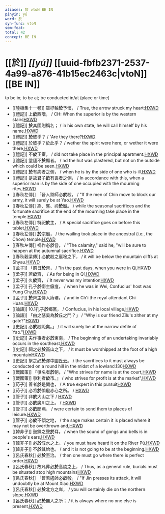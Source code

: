 ```yaml
---
aliases: 於 vtoN BE IN
pinyin: yú
word: 於
syn-func: vtoN
sem-feat: 
total: 42
concept: BE IN 
---
```

# [[於]] *[[yú]]*  [[uuid-fbfb2371-2537-4a99-a876-41b15ec2463c|vtoN]] [[BE IN]]
to be in; to be at; be conducted in/at (place or time)
 - [[陸機集十一卷]] 雖杼軸**於**予懷， / True, the arrow struck my heart;[HXWD](https://hxwd.org/textview.html?location=CH2b1575_CHANT_001-10a.8)
 - [[禮記]] 上**於**西階， / CH: When the superior is by the western stairs[HXWD](https://hxwd.org/textview.html?location=KR1d0052_tls_001-17a.23)
 - [[禮記]] **於**其國則稱名； / in his own state, he will call himself by his name.[HXWD](https://hxwd.org/textview.html?location=KR1d0052_tls_001-8a.29)
 - [[禮記]] **於**彼乎？ / 'Are they there?[HXWD](https://hxwd.org/textview.html?location=KR1d0052_tls_010-32a.22)
 - [[禮記]] 於彼乎？於此乎？ / wether the spirit were here, or wether it were there,[HXWD](https://hxwd.org/textview.html?location=KR1d0052_tls_011-27a.41)
 - [[禮記]] 不**於**正室。 / did not take place in the principal apartment.[HXWD](https://hxwd.org/textview.html?location=KR1d0052_tls_020-9a.6)
 - [[禮記]] 塗廬不**於**顯者。 / nd the hut was plastered, but not on the outside which could be seen.[HXWD](https://hxwd.org/textview.html?location=KR1d0052_tls_023-15a.3)
 - [[禮記]] **於**有病者之側， / when he is by the side of one who is ill,[HXWD](https://hxwd.org/textview.html?location=KR1d0052_tls_033-23a.11)
 - [[禮記]] 是故君子**於**有喪者之側， / In accordance with this, when a superior man is by the side of one occupied with the mourning rites,[HXWD](https://hxwd.org/textview.html?location=KR1d0052_tls_033-23a.8)
 - [[春秋左傳]] 「晉人禦師必**於**殽， / "If the men of Chin move to block our army, it will surely be at Yao.[HXWD](https://hxwd.org/textview.html?location=KR1e0001_tls_005-557a.34)
 - [[春秋左傳]] 烝、嘗、禘**於**廟。 / while the seasonal sacrifices and the fortunate sacrifice at the end of the mourning take place in the temple.[HXWD](https://hxwd.org/textview.html?location=KR1e0001_tls_005-592a.10)
 - [[春秋左傳]] 特祀**於**主， / A special sacrifice goes on before this tablet,[HXWD](https://hxwd.org/textview.html?location=KR1e0001_tls_005-592a.9)
 - [[春秋左傳]] **於**宗廟， / the wailing took place in the ancestral (i.e., the Chow) temple;[HXWD](https://hxwd.org/textview.html?location=KR1e0001_tls_009-279a.10)
 - [[春秋左傳]] 禍作必**於**嘗， / "The calamity," said he, "will be sure to happen at the autumnal sacrifice.[HXWD](https://hxwd.org/textview.html?location=KR1e0001_tls_009-716a.30)
 - [[春秋穀梁傳]] 必**於**殽之巖唫之下， / it will be below the mountain cliffs at Shyau.[HXWD](https://hxwd.org/textview.html?location=KR1e0008_tls_005-248a.28)
 - [[孟子]] 「前日**於**齊， / "In the past days, when you were in Qí,[HXWD](https://hxwd.org/textview.html?location=KR1h0001_tls_004-14a.3)
 - [[孟子]] 若**於**齊， / As for being in Qí,[HXWD](https://hxwd.org/textview.html?location=KR1h0001_tls_004-15a.16)
 - [[孟子]] 久**於**齊， / It never was my intention[HXWD](https://hxwd.org/textview.html?location=KR1h0001_tls_004-67a.11)
 - [[孟子]] 孔子**於**衛主癰疽， / when he was in Wei, Confucius' host was Yung Chy,[HXWD](https://hxwd.org/textview.html?location=KR1h0001_tls_009-37a.4)
 - [[孟子]] **於**齊主侍人瘠環， / and in Ch'i the royal attendant Chi Huan.[HXWD](https://hxwd.org/textview.html?location=KR1h0001_tls_009-37a.5)
 - [[論語]] 10.1孔子**於**鄉黨， / Confucius, in his local village,[HXWD](https://hxwd.org/textview.html?location=KR1h0004_tls_010-1a.3)
 - [[論語]] 「由之瑟奚為**於**丘之門？」 / "Why is our friend Zǐlù's zither at my gate?"[HXWD](https://hxwd.org/textview.html?location=KR1h0004_tls_011-17a.3)
 - [[史記]] 必**於**殽阨矣。」 / it will surely be at the narrow defile of Yao."[HXWD](https://hxwd.org/textview.html?location=KR2a0001_tls_005-214a.36)
 - [[史記]] 夫作事者必**於**東南， / The beginning of an undertaking invariably occurs in the southeast,[HXWD](https://hxwd.org/textview.html?location=KR2a0001_tls_015-2a.4)
 - [[史記]] 祠之必**於**高山之下， / it must be worshipped at the foot of a high mountain[HXWD](https://hxwd.org/textview.html?location=KR2a0001_tls_028-63a.3)
 - [[史記]] 祭之必**於**澤中圜丘云。 / the sacrifices to it must always be conducted on a round hill in the midst of a lowland.130[HXWD](https://hxwd.org/textview.html?location=KR2a0001_tls_028-63a.7)
 - [[戰國策]] 『爭名者**於**朝， / "Who strives for name is at the court,[HXWD](https://hxwd.org/textview.html?location=KR2e0003_tls_052-2a.26)
 - [[戰國策]] 爭利者**於**市。』 / who strives for profit is at the market",[HXWD](https://hxwd.org/textview.html?location=KR2e0003_tls_052-2a.27)
 - [[荀子]] 善者**於**是閒也，
                     / A true expert in this pursuit[HXWD](https://hxwd.org/textview.html?location=KR3a0002_tls_005-9a.8)
 - [[荀子]] 必將**於**愉殷赤心之所。
                     / [HXWD](https://hxwd.org/textview.html?location=KR3a0002_tls_009-21a.28)
 - [[管子]] 非**於**大山之下 / [HXWD](https://hxwd.org/textview.html?location=KR3c0001_tls_001-359a.4)
 - [[管子]] 必**於**廣川之上。 / [HXWD](https://hxwd.org/textview.html?location=KR3c0001_tls_001-359a.5)
 - [[管子]] 必**於**閒燕， / were certain to send them to places of leisure.[HXWD](https://hxwd.org/textview.html?location=KR3c0001_tls_008-56a.9)
 - [[管子]] 必**於**不傾之地， / the sage makes certain it is placed where it may not be overthrown and,[HXWD](https://hxwd.org/textview.html?location=KR3c0001_tls_018-39a.3)
 - [[韓非子]] 鼓鐸之聲**於**耳， / when the sound of gongs and bells is in people's ears,[HXWD](https://hxwd.org/textview.html?location=KR3c0005_tls_002-31a.4)
 - [[韓非子]] 必**於**濮水之上。 / you must have heard it on the River Pú.[HXWD](https://hxwd.org/textview.html?location=KR3c0005_tls_010-31a.3)
 - [[韓非子]] 不**於**其始也。 / and it is not going to be at the beginning.[HXWD](https://hxwd.org/textview.html?location=KR3c0005_tls_032-57a.5)
 - [[呂氏春秋]] 必**於**至治。 / then one must go where there is perfect order.[HXWD](https://hxwd.org/textview.html?location=KR3j0009_tls_006-21a.4)
 - [[呂氏春秋]] 故凡葬必**於**高陵之上， / Thus, as a general rule, burials must be situated atop high mountains[HXWD](https://hxwd.org/textview.html?location=KR3j0009_tls_010-13a.7)
 - [[呂氏春秋]] 「晉若遏師必**於**殽。 / "If Jin presses its attack, it will undoubtly be at Mount Xiao.[HXWD](https://hxwd.org/textview.html?location=KR3j0009_tls_016-16a.25)
 - [[呂氏春秋]] 必**於**北方之岸， / you will certainly die on the northern slope.[HXWD](https://hxwd.org/textview.html?location=KR3j0009_tls_016-16a.27)
 - [[呂氏春秋]] 必**於**無人之所； / it is always where no one else is present,[HXWD](https://hxwd.org/textview.html?location=KR3j0009_tls_020-29a.6)